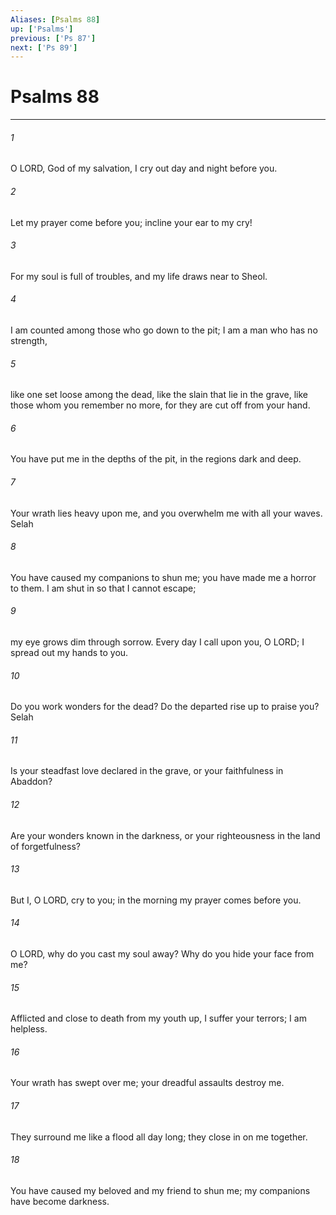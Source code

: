 ```yaml
---
Aliases: [Psalms 88]
up: ['Psalms']
previous: ['Ps 87']
next: ['Ps 89']
---
```

# Psalms 88
***



###### 1 
O LORD, God of my salvation, I cry out day and night before you. 

###### 2 
Let my prayer come before you; incline your ear to my cry! 

###### 3 
For my soul is full of troubles, and my life draws near to Sheol. 

###### 4 
I am counted among those who go down to the pit; I am a man who has no strength, 

###### 5 
like one set loose among the dead, like the slain that lie in the grave, like those whom you remember no more, for they are cut off from your hand. 

###### 6 
You have put me in the depths of the pit, in the regions dark and deep. 

###### 7 
Your wrath lies heavy upon me, and you overwhelm me with all your waves. Selah 

###### 8 
You have caused my companions to shun me; you have made me a horror to them. I am shut in so that I cannot escape; 

###### 9 
my eye grows dim through sorrow. Every day I call upon you, O LORD; I spread out my hands to you. 

###### 10 
Do you work wonders for the dead? Do the departed rise up to praise you? Selah 

###### 11 
Is your steadfast love declared in the grave, or your faithfulness in Abaddon? 

###### 12 
Are your wonders known in the darkness, or your righteousness in the land of forgetfulness? 

###### 13 
But I, O LORD, cry to you; in the morning my prayer comes before you. 

###### 14 
O LORD, why do you cast my soul away? Why do you hide your face from me? 

###### 15 
Afflicted and close to death from my youth up, I suffer your terrors; I am helpless. 

###### 16 
Your wrath has swept over me; your dreadful assaults destroy me. 

###### 17 
They surround me like a flood all day long; they close in on me together. 

###### 18 
You have caused my beloved and my friend to shun me; my companions have become darkness.
